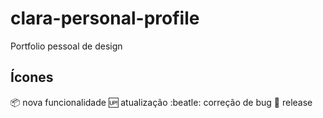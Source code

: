 # clara-personal-profile
Portfolio pessoal de design

## Ícones

:package: nova funcionalidade
:up: atualização
:beatle: correção de bug
:checkered_flag: release